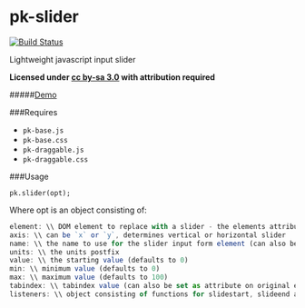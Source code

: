 pk-slider
========

[![Build Status](https://travis-ci.org/sw4/pk-slider.svg?branch=master)](https://travis-ci.org/sw4/pk-slider)

Lightweight javascript input slider

**Licensed under [cc by-sa 3.0](http://creativecommons.org/licenses/by-sa/3.0/) with attribution required**

#####[Demo](http://sw4.github.io/pk-slider/)


###Requires

- `pk-base.js`
- `pk-base.css`
- `pk-draggable.js`
- `pk-draggable.css`


###Usage

`pk.slider(opt);`

Where opt is an object consisting of:

```javascript
element: \\ DOM element to replace with a slider - the elements attributes are carried over
axis: \\ can be `x` or `y`, determines vertical or horizontal slider
name: \\ the name to use for the slider input form element (can also be set as attribute on original element)
units: \\ the units postfix
value: \\ the starting value (defaults to 0)
min: \\ minimum value (defaults to 0)
max: \\ maximum value (defaults to 100)
tabindex: \\ tabindex value (can also be set as attribute on original element) - defaults to 0
listeners: \\ object consisting of functions for slidestart, slideend and sliding - passed the originating element and event
```
